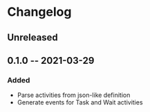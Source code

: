 # Changelog

## Unreleased

## 0.1.0 -- 2021-03-29

### Added

- Parse activities from json-like definition
- Generate events for Task and Wait activities 
